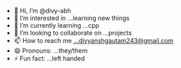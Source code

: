 - 👋 Hi, I’m @divy-abh
- 👀 I’m interested in ...learning new things
- 🌱 I’m currently learning ...cpp
- 💞️ I’m looking to collaborate on ...projects
- 📫 How to reach me ...divyanshgautam243@gmail.com
- 😄 Pronouns: ...they/them
- ⚡ Fun fact: ...left handed 

<!---
divy-abh/divy-abh is a ✨ special ✨ repository because its `README.md` (this file) appears on your GitHub profile.
You can click the Preview link to take a look at your changes.
--->
